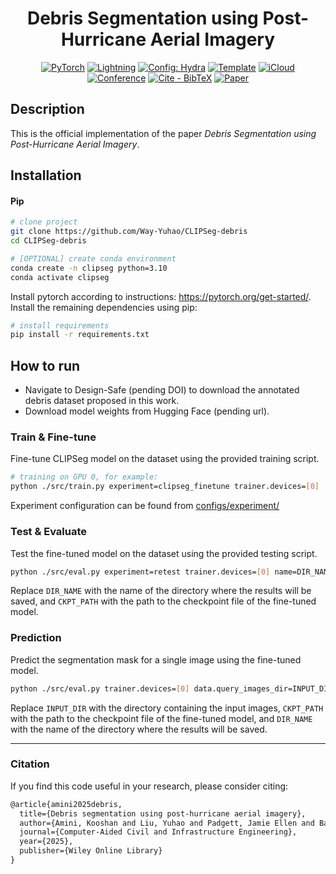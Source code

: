 <div align="center">

# Debris Segmentation using Post-Hurricane Aerial Imagery

<a href="https://pytorch.org/get-started/locally/"><img alt="PyTorch" src="https://img.shields.io/badge/PyTorch-ee4c2c?logo=pytorch&logoColor=white"></a>
<a href="https://pytorchlightning.ai/"><img alt="Lightning" src="https://img.shields.io/badge/-Lightning-792ee5?logo=pytorchlightning&logoColor=white"></a>
<a href="https://hydra.cc/"><img alt="Config: Hydra" src="https://img.shields.io/badge/Config-Hydra-89b8cd"></a>
<a href="https://github.com/ashleve/lightning-hydra-template"><img alt="Template" src="https://img.shields.io/badge/-Lightning--Hydra--Template-017F2F?style=flat&logo=github&labelColor=gray"></a>
[![iCloud](https://img.shields.io/badge/Annotated_Debris_Dataset-3693F3?logo=icloud&logoColor=fff)]([#](https://www.designsafe-ci.org/data/browser/public/designsafe.storage.published/PRJ-6029))  
[![Conference](http://img.shields.io/badge/Journal_Paper-Computer_Aided_Civil_and_Infrastructure_Engineering_(2025)-4b44ce.svg)](https://onlinelibrary.wiley.com/doi/10.1111/mice.70033)
[![Cite&nbsp;-&nbsp;BibTeX](https://img.shields.io/badge/Cite-BibTeX-orange?style=flat)](#citation)
[![Paper](http://img.shields.io/badge/Preprint-arxiv.2504.12542-B31B1B.svg)](https://arxiv.org/abs/2504.12542)
</div>

## Description

This is the official implementation of the paper *Debris Segmentation using Post-Hurricane Aerial Imagery*.

## Installation

#### Pip

```bash
# clone project
git clone https://github.com/Way-Yuhao/CLIPSeg-debris
cd CLIPSeg-debris

# [OPTIONAL] create conda environment
conda create -n clipseg python=3.10
conda activate clipseg
```

Install pytorch according to instructions: https://pytorch.org/get-started/.  
Install the remaining dependencies using pip:
```bash
# install requirements
pip install -r requirements.txt
```

## How to run

- Navigate to Design-Safe (pending DOI) to download the annotated debris dataset proposed in this work.
- Download model weights from Hugging Face (pending url).

### Train & Fine-tune
Fine-tune CLIPSeg model on the dataset using the provided training script.

```bash
# training on GPU 0, for example: 
python ./src/train.py experiment=clipseg_finetune trainer.devices=[0]
```
Experiment configuration can be found from [configs/experiment/](configs/experiment/)

### Test & Evaluate
Test the fine-tuned model on the dataset using the provided testing script.

```bash
python ./src/eval.py experiment=retest trainer.devices=[0] name=DIR_NAME ckpt_path=CKPT_PATH
```
Replace `DIR_NAME` with the name of the directory where the results will be saved, and `CKPT_PATH` with the path to the 
checkpoint file of the fine-tuned model.

### Prediction
Predict the segmentation mask for a single image using the fine-tuned model.

```bash
python ./src/eval.py trainer.devices=[0] data.query_images_dir=INPUT_DIR ckpt_path=CKPT_PATH name=DIR_NAME
```
Replace `INPUT_DIR` with the directory containing the input images, `CKPT_PATH` with the path to the checkpoint file 
of the fine-tuned model, and `DIR_NAME` with the name of the directory where the results will be saved.

___

### Citation
If you find this code useful in your research, please consider citing:
```latex
@article{amini2025debris,
  title={Debris segmentation using post-hurricane aerial imagery},
  author={Amini, Kooshan and Liu, Yuhao and Padgett, Jamie Ellen and Balakrishnan, Guha and Veeraraghavan, Ashok},
  journal={Computer-Aided Civil and Infrastructure Engineering},
  year={2025},
  publisher={Wiley Online Library}
}
```
